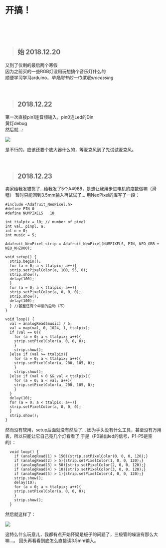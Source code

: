 开搞！
====
<br />
<br />
<br />

>始 2018.12.20
>----
又到了仅剩的最后两个寒假  
因为之前买的一些RGB灯没用玩想搞个音乐灯什么的  
顺便学习学习arduino，_毕竟刚节的一门课是processing_  
<br />
<br />

>2018.12.22
>----
第一次直接pin1连音频输入，pin0连Led的Din  
黄灯debug  
然后就...:   

![](https://github.com/EricHerilan/A-really-simple-music-visualizer/raw/master/img/unfinisheddemo1.gif)

是不行的，应该还要个放大器什么的，等麦克风到了先试试麦克风。  
<br />
<br />

>2018.12.23
>----
卖家给我发错货了...给我发了5个A4988，是想让我用步进电机的度数做嘛（滑稽）
暂时只能回到3.5mm输入再试试了...
用NeoPixel的库写了一段：

    #include <Adafruit_NeoPixel.h>
    #define PIN 0
    #define NUMPIXELS   10

    int ttalpix = 10; // number of pixel
    int val, pinpl, a;
    int n = 0;
    int music = 5;

    Adafruit_NeoPixel strip = Adafruit_NeoPixel(NUMPIXELS, PIN, NEO_GRB + NEO_KHZ800);

    void setup() {
      strip.begin();
      for (a = 0; a < ttalpix; a++){
      strip.setPixelColor(a, 100, 55, 0);
      strip.show();
      delay(100);
      }
      for (a = 0; a < ttalpix; a++){
      strip.setPixelColor(a, 0, 0, 0);
      strip.show();
      delay(100);
      } //甚至还有个华丽的启动（不）
    }

    void loop() {
      val = analogRead(music) / 5;
      val = map(val, 0, 1024, 1, ttalpix);
      if (val == 0){
        for (a = 0; a < ttalpix; a++){
        strip.setPixelColor(a, 0, 0, 0);
        }
        strip.show();
      }else if (val >= ttalpix){
        for (a = 0; a < ttalpix; a++){
        strip.setPixelColor(a, 200, 105, 0);
        }
        strip.show();
      }else if (val > 0 && val < ttalpix){
        for (a = 0; a < val; a++){
        strip.setPixelColor(a, 200, 105, 0);
        }
      }
      delay(10);
      for (a = 0; a < ttalpix; a++){
      strip.setPixelColor(a, 0, 0, 0);
      }
      strip.show();
    }

然而没有软用，setup后面就没有然后了...
因为手头没有什么工具，甚至没有万用表，所以只能让它自己亮几个灯看看了
于是（P0输出led的信号，P1-P5是空的）：

      void loop() {
        if (analogRead(1) > 150){strip.setPixelColor(0, 0, 0, 120);}
        if (analogRead(2) > 5){strip.setPixelColor(1, 0, 0, 120);}
        if (analogRead(3) > 50){strip.setPixelColor(2, 0, 0, 120);}
        if (analogRead(4) > 10){strip.setPixelColor(3, 0, 0, 120);}
        if (analogRead(5) > 1){strip.setPixelColor(4, 0, 0, 120);}
        strip.show();
        delay(10);
        for (a = 0; a < ttalpix; a++){
        strip.setPixelColor(a, 0, 0, 0);
        }
        strip.show();
      }

然后就这样了：

![](https://github.com/EricHerilan/A-really-simple-music-visualizer/raw/master/img/mess2.gif)

这特么什么玩意儿，我都有点开始怀疑是板子的问题了，三极管的噪波有那么大嘛...。
回头再看看到底怎么直接读3.5mm输入。
<br />
<br />



